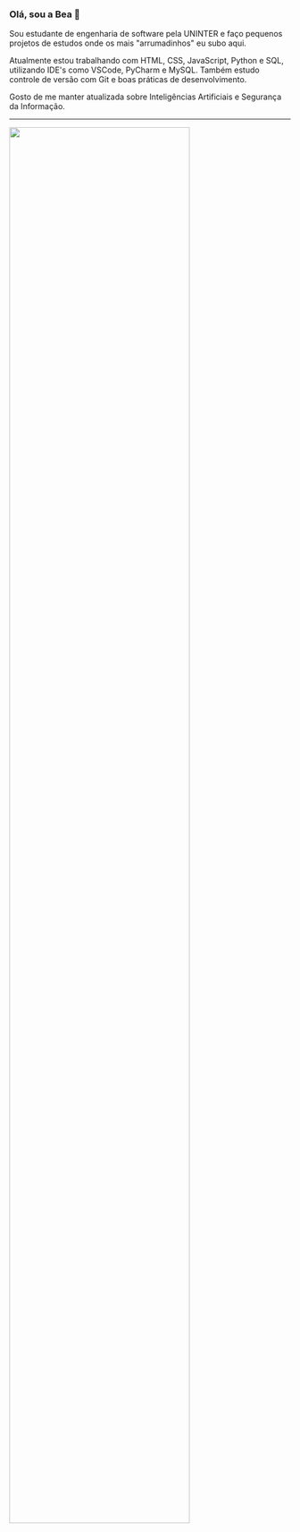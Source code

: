### Olá, sou a Bea 🌿

<p> Sou estudante de engenharia de software pela UNINTER e faço pequenos projetos de estudos onde os mais "arrumadinhos" eu subo aqui. </p>
<p> Atualmente estou trabalhando com HTML, CSS, JavaScript, Python e SQL, utilizando IDE's como VSCode, PyCharm e MySQL. Também estudo controle de versão com Git e boas práticas de desenvolvimento. </p>
<p> Gosto de me manter atualizada sobre Inteligências Artificiais e Segurança da Informação. </p>
<hr>
<p><img src="https://i.pinimg.com/originals/16/69/e5/1669e57761ccc67fa5e31a09a54764d0.gif" type="gif" width=80%></p>
